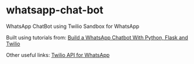 # whatsapp-chat-bot
WhatsApp ChatBot using Twilio Sandbox for WhatsApp

Built using tutorials from:
[Build a WhatsApp Chatbot With Python, Flask and Twilio](https://www.twilio.com/blog/build-a-whatsapp-chatbot-with-python-flask-and-twilio)

Other useful links:
[Twilio API for WhatsApp](https://www.twilio.com/docs/sms/whatsapp/api#templates-pre-registered-for-the-sandbox)
